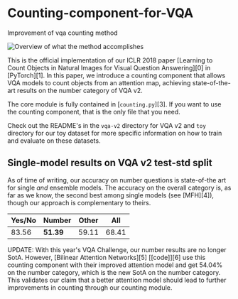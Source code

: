 # Counting-component-for-VQA
Improvement of vqa counting method

![Overview of what the method accomplishes](cats.png)

This is the official implementation of our ICLR 2018 paper [Learning to Count Objects in Natural Images for Visual Question Answering][0] in [PyTorch][1].
In this paper, we introduce a counting component that allows VQA models to count objects from an attention map, achieving state-of-the-art results on the number category of VQA v2.

The core module is fully contained in [`counting.py`][3].
If you want to use the counting component, that is the only file that you need.

Check out the README's in the `vqa-v2` directory for VQA v2 and `toy` directory for our toy dataset for more specific information on how to train and evaluate on these datasets.

## Single-model results on VQA v2 test-std split

As of time of writing, our accuracy on number questions is state-of-the art for single *and* ensemble models.
The accuracy on the overall category is, as far as we know, the second best among single models (see [MFH][4]), though our approach is complementary to theirs.

Yes/No | Number | Other | All
--- | --- | --- | ---
83.56 | **51.39** | 59.11 | 68.41


UPDATE: With this year's VQA Challenge, our number results are no longer SotA.
However, [Bilinear Attention Networks][5] [[code]][6] use this counting component with their improved attention model and get 54.04% on the number category, which is the new SotA on the number category.
This validates our claim that a better attention model should lead to further improvements in counting through our counting module.
